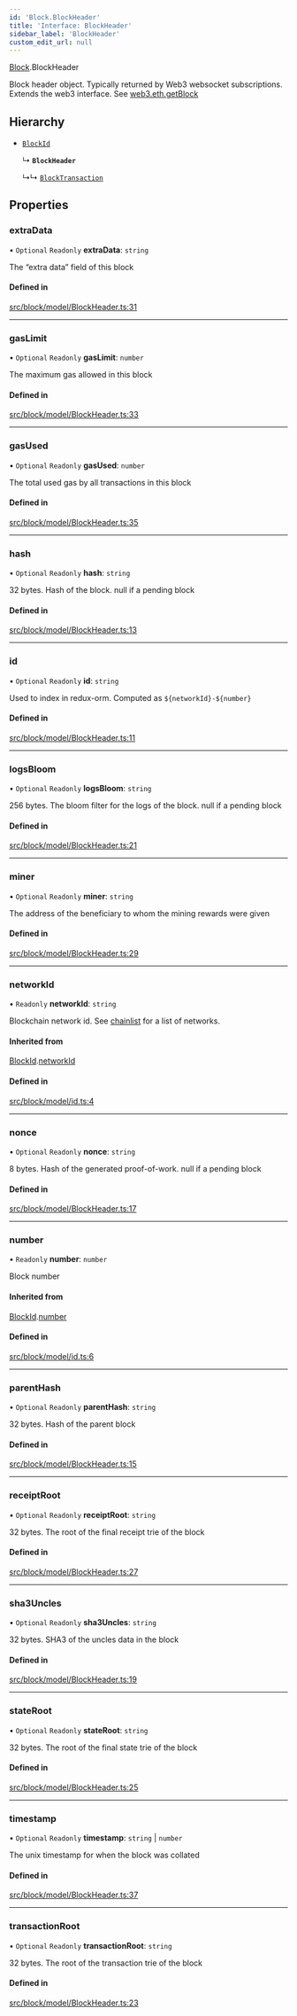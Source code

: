 ```yaml
---
id: 'Block.BlockHeader'
title: 'Interface: BlockHeader'
sidebar_label: 'BlockHeader'
custom_edit_url: null
---
```


[Block](../namespaces/Block.md).BlockHeader

Block header object. Typically returned by Web3 websocket subscriptions.
Extends the web3 interface.
See [web3.eth.getBlock](https://web3js.readthedocs.io/en/v1.5.2/web3-eth.html#getblock)

## Hierarchy

-   [`BlockId`](Block.BlockId.md)

    ↳ **`BlockHeader`**

    ↳↳ [`BlockTransaction`](Block.BlockTransaction.md)

## Properties

### extraData

• `Optional` `Readonly` **extraData**: `string`

The “extra data” field of this block

#### Defined in

[src/block/model/BlockHeader.ts:31](https://github.com/leovigna/web3-redux/blob/2db3cc0/src/block/model/BlockHeader.ts#L31)

---

### gasLimit

• `Optional` `Readonly` **gasLimit**: `number`

The maximum gas allowed in this block

#### Defined in

[src/block/model/BlockHeader.ts:33](https://github.com/leovigna/web3-redux/blob/2db3cc0/src/block/model/BlockHeader.ts#L33)

---

### gasUsed

• `Optional` `Readonly` **gasUsed**: `number`

The total used gas by all transactions in this block

#### Defined in

[src/block/model/BlockHeader.ts:35](https://github.com/leovigna/web3-redux/blob/2db3cc0/src/block/model/BlockHeader.ts#L35)

---

### hash

• `Optional` `Readonly` **hash**: `string`

32 bytes. Hash of the block. null if a pending block

#### Defined in

[src/block/model/BlockHeader.ts:13](https://github.com/leovigna/web3-redux/blob/2db3cc0/src/block/model/BlockHeader.ts#L13)

---

### id

• `Optional` `Readonly` **id**: `string`

Used to index in redux-orm. Computed as `${networkId}-${number}`

#### Defined in

[src/block/model/BlockHeader.ts:11](https://github.com/leovigna/web3-redux/blob/2db3cc0/src/block/model/BlockHeader.ts#L11)

---

### logsBloom

• `Optional` `Readonly` **logsBloom**: `string`

256 bytes. The bloom filter for the logs of the block. null if a pending block

#### Defined in

[src/block/model/BlockHeader.ts:21](https://github.com/leovigna/web3-redux/blob/2db3cc0/src/block/model/BlockHeader.ts#L21)

---

### miner

• `Optional` `Readonly` **miner**: `string`

The address of the beneficiary to whom the mining rewards were given

#### Defined in

[src/block/model/BlockHeader.ts:29](https://github.com/leovigna/web3-redux/blob/2db3cc0/src/block/model/BlockHeader.ts#L29)

---

### networkId

• `Readonly` **networkId**: `string`

Blockchain network id. See [chainlist](https://chainlist.org/) for a list of networks.

#### Inherited from

[BlockId](Block.BlockId.md).[networkId](Block.BlockId.md#networkid)

#### Defined in

[src/block/model/id.ts:4](https://github.com/leovigna/web3-redux/blob/2db3cc0/src/block/model/id.ts#L4)

---

### nonce

• `Optional` `Readonly` **nonce**: `string`

8 bytes. Hash of the generated proof-of-work. null if a pending block

#### Defined in

[src/block/model/BlockHeader.ts:17](https://github.com/leovigna/web3-redux/blob/2db3cc0/src/block/model/BlockHeader.ts#L17)

---

### number

• `Readonly` **number**: `number`

Block number

#### Inherited from

[BlockId](Block.BlockId.md).[number](Block.BlockId.md#number)

#### Defined in

[src/block/model/id.ts:6](https://github.com/leovigna/web3-redux/blob/2db3cc0/src/block/model/id.ts#L6)

---

### parentHash

• `Optional` `Readonly` **parentHash**: `string`

32 bytes. Hash of the parent block

#### Defined in

[src/block/model/BlockHeader.ts:15](https://github.com/leovigna/web3-redux/blob/2db3cc0/src/block/model/BlockHeader.ts#L15)

---

### receiptRoot

• `Optional` `Readonly` **receiptRoot**: `string`

32 bytes. The root of the final receipt trie of the block

#### Defined in

[src/block/model/BlockHeader.ts:27](https://github.com/leovigna/web3-redux/blob/2db3cc0/src/block/model/BlockHeader.ts#L27)

---

### sha3Uncles

• `Optional` `Readonly` **sha3Uncles**: `string`

32 bytes. SHA3 of the uncles data in the block

#### Defined in

[src/block/model/BlockHeader.ts:19](https://github.com/leovigna/web3-redux/blob/2db3cc0/src/block/model/BlockHeader.ts#L19)

---

### stateRoot

• `Optional` `Readonly` **stateRoot**: `string`

32 bytes. The root of the final state trie of the block

#### Defined in

[src/block/model/BlockHeader.ts:25](https://github.com/leovigna/web3-redux/blob/2db3cc0/src/block/model/BlockHeader.ts#L25)

---

### timestamp

• `Optional` `Readonly` **timestamp**: `string` \| `number`

The unix timestamp for when the block was collated

#### Defined in

[src/block/model/BlockHeader.ts:37](https://github.com/leovigna/web3-redux/blob/2db3cc0/src/block/model/BlockHeader.ts#L37)

---

### transactionRoot

• `Optional` `Readonly` **transactionRoot**: `string`

32 bytes. The root of the transaction trie of the block

#### Defined in

[src/block/model/BlockHeader.ts:23](https://github.com/leovigna/web3-redux/blob/2db3cc0/src/block/model/BlockHeader.ts#L23)
